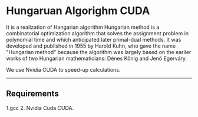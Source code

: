 # Hungaruan Algorighm CUDA 

It is a realization of Hangarian algorithm 
Hungarian method is a combinatorial optimization algorithm that solves the assignment problem in polynomial time and which anticipated later primal-dual methods. 
It was developed and published in 1955 by Harold Kuhn, who gave the name "Hungarian method" because the algorithm was largely based on the earlier works of two Hungarian mathematicians: Dénes Kőnig and Jenő Egerváry.

We use Nvidia CUDA to speed-up calculations. 

-----

## Requirements

1.gcc
2. Nvidia Cuda CUDA. 
